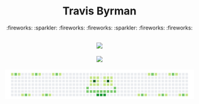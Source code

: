 
<!--
**travisbyr/travisbyr** is a ✨ _special_ ✨ repository because its `README.md` (this file) appears on your GitHub profile.


Here are some ideas to get you started:

- 🔭 I’m currently working on ...
- 🌱 I’m currently learning ...
- 👯 I’m looking to collaborate on ...
- 🤔 I’m looking for help with ...
- 💬 Ask me about ...
- 📫 How to reach me: ...
- 😄 Pronouns: ...
- ⚡ Fun fact: ...


-->


<div align="center">
  <h1>Travis Byrman</h1>
  <p align="center">
    <a>:fireworks:</a> 
    <a>:sparkler:</a>
    <a>:fireworks:</a>
    <a>:fireworks:</a> 
    <a>:sparkler:</a>
    <a>:fireworks:</a>
    <a>:fireworks:</a> 
    
  </p>
  </div>
  <br />
    
  
  <div align="center">
  <a><img src="https://github-readme-stats.vercel.app/api?username=travisbyr&show_icons=true&line_height=35&theme=default&include_all_commits=true"></a>
  <br/>
  <br/>
  <a><img src="https://github-readme-stats.vercel.app/api/top-langs/?username=travisbyr&layout=compact)](https://github.com/anuraghazra/github-readme-stats"></a>
 
 <br />
  <br />
<a>
    <img src="https://github.com/travisbyr/travisbyr/blob/master/images/image1.png" />
  </a>
  </div>

